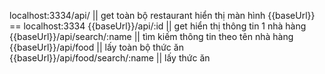 localhost:3334/api/    || get toàn bộ restaurant hiển thị màn hình 
{{baseUrl}} == localhost:3334
{{baseUrl}}/api/:id     || get hiển thị thông tin 1 nhà hàng  
{{baseUrl}}/api/search/:name || tìm kiếm thông tin theo tên nhà hàng 
{{baseUrl}}/api/food  || lấy toàn bộ thức ăn 
{{baseUrl}}/api/food/search/:name || lấy thức ăn
